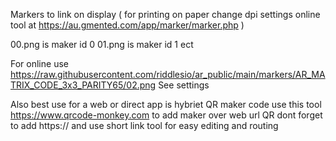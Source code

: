 Markers to link on display ( for printing on paper change dpi settings online tool at https://au.gmented.com/app/marker/marker.php ) 

00.png is maker id 0 
01.png is maker id 1 ect

For online use
https://raw.githubusercontent.com/riddlesio/ar_public/main/markers/AR_MATRIX_CODE_3x3_PARITY65/02.png
See settings


Also best use for a web or direct app is hybriet QR maker code use this tool 
https://www.qrcode-monkey.com to add maker over web url QR dont forget to add https:// and use short link tool for easy editing and routing
